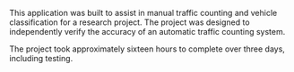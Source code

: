 This application was built to assist in manual traffic counting and vehicle classification for a research project. The project was designed to independently verify the accuracy of an automatic traffic counting system.

The project took approximately sixteen hours to complete over three days, including testing.
